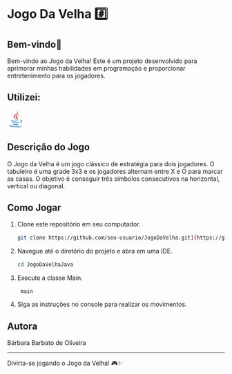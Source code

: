 <h1> Jogo Da Velha #️⃣</h1>

## Bem-vindo👋

<p> Bem-vindo ao Jogo da Velha! Este é um projeto desenvolvido para aprimorar minhas habilidades em programação e proporcionar entretenimento para os jogadores.</p>


<h2>Utilizei:</h2>
<a><img src="https://raw.githubusercontent.com/devicons/devicon/master/icons/java/java-original.svg" alt="java" width="40" height="40"></a>

## Descrição do Jogo

O Jogo da Velha é um jogo clássico de estratégia para dois jogadores. O tabuleiro é uma grade 3x3 e os jogadores alternam entre X e O para marcar as casas. O objetivo é conseguir três símbolos consecutivos na horizontal, vertical ou diagonal.

## Como Jogar

1. Clone este repositório em seu computador.

    ```bash
    git clone https://github.com/seu-usuario/JogoDaVelha.git](https://github.com/babi-barbato/JogoDaVelhaJava.git
    ```

2. Navegue até o diretório do projeto e abra em uma IDE.

    ```bash
    cd JogoDaVelhaJava
    ```

3. Execute a classe Main.

   ```
    main
   ```

4. Siga as instruções no console para realizar os movimentos.

## Autora

Bárbara Barbato de Oliveira

---

Divirta-se jogando o Jogo da Velha! 🎮✨
